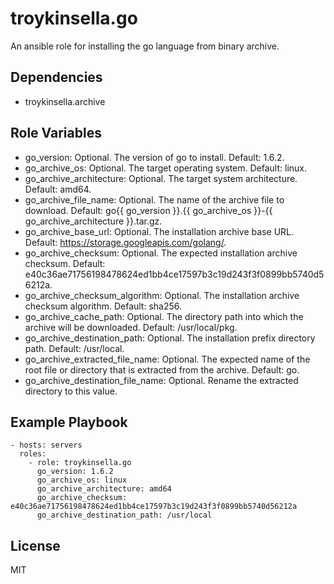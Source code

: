 troykinsella.go
===============

An ansible role for installing the go language from binary archive.

Dependencies
------------

* troykinsella.archive

Role Variables
--------------

* go_version: Optional. The version of go to install. Default: 1.6.2.
* go_archive_os: Optional. The target operating system. Default: linux.
* go_archive_architecture: Optional. The target system architecture. Default: amd64.
* go_archive_file_name: Optional. The name of the archive file to download. Default: go{{ go_version }}.{{ go_archive_os }}-{{ go_archive_architecture }}.tar.gz.
* go_archive_base_url: Optional. The installation archive base URL. Default: https://storage.googleapis.com/golang/.
* go_archive_checksum: Optional. The expected installation archive checksum. Default: e40c36ae71756198478624ed1bb4ce17597b3c19d243f3f0899bb5740d56212a.
* go_archive_checksum_algorithm: Optional. The installation archive checksum algorithm. Default: sha256.
* go_archive_cache_path: Optional. The directory path into which the archive will be downloaded. Default: /usr/local/pkg.
* go_archive_destination_path: Optional. The installation prefix directory path. Default: /usr/local.
* go_archive_extracted_file_name: Optional. The expected name of the root file or directory that is extracted from the archive. Default: go.
* go_archive_destination_file_name: Optional. Rename the extracted directory to this value.

Example Playbook
----------------

    - hosts: servers
      roles:
        - role: troykinsella.go
          go_version: 1.6.2
          go_archive_os: linux
          go_archive_architecture: amd64
          go_archive_checksum: e40c36ae71756198478624ed1bb4ce17597b3c19d243f3f0899bb5740d56212a
          go_archive_destination_path: /usr/local

License
-------

MIT
